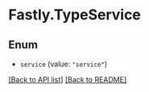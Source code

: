 # Fastly.TypeService

## Enum


* `service` (value: `"service"`)



[[Back to API list]](../../README.md#endpoints) [[Back to README]](../../README.md)
